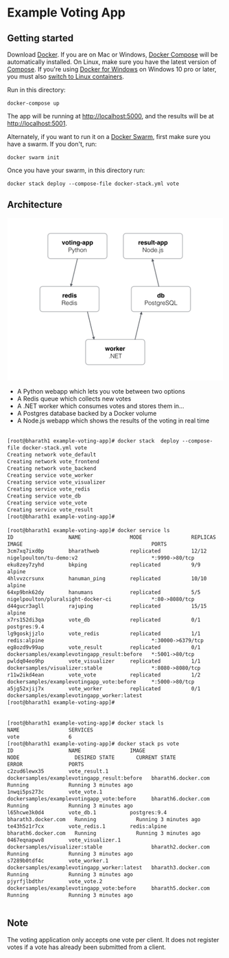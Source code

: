 Example Voting App
=========

Getting started
---------------

Download [Docker](https://www.docker.com/products/overview). If you are on Mac or Windows, [Docker Compose](https://docs.docker.com/compose) will be automatically installed. On Linux, make sure you have the latest version of [Compose](https://docs.docker.com/compose/install/). If you're using [Docker for Windows](https://docs.docker.com/docker-for-windows/) on Windows 10 pro or later, you must also [switch to Linux containers](https://docs.docker.com/docker-for-windows/#switch-between-windows-and-linux-containers).

Run in this directory:
```
docker-compose up
```
The app will be running at [http://localhost:5000](http://localhost:5000), and the results will be at [http://localhost:5001](http://localhost:5001).

Alternately, if you want to run it on a [Docker Swarm](https://docs.docker.com/engine/swarm/), first make sure you have a swarm. If you don't, run:
```
docker swarm init
```
Once you have your swarm, in this directory run:
```
docker stack deploy --compose-file docker-stack.yml vote
```

Architecture
-----

![Architecture diagram](architecture.png)

* A Python webapp which lets you vote between two options
* A Redis queue which collects new votes
* A .NET worker which consumes votes and stores them in…
* A Postgres database backed by a Docker volume
* A Node.js webapp which shows the results of the voting in real time


```

[root@bharath1 example-voting-app]# docker stack  deploy --compose-file docker-stack.yml vote
Creating network vote_default
Creating network vote_frontend
Creating network vote_backend
Creating service vote_worker
Creating service vote_visualizer
Creating service vote_redis
Creating service vote_db
Creating service vote_vote
Creating service vote_result
[root@bharath1 example-voting-app]# 

[root@bharath1 example-voting-app]# docker service ls
ID                  NAME                MODE                REPLICAS            IMAGE                                          PORTS
3cm7xq7ixd0p        bharathweb          replicated          12/12               nigelpoulton/tu-demo:v2                        *:9990->80/tcp
eku8zey7zyhd        bkping              replicated          9/9                 alpine
4hlvvzcrsunx        hanuman_ping        replicated          10/10               alpine
64xp9bnk62dy        hanumans            replicated          5/5                 nigelpoulton/pluralsight-docker-ci             *:80->8080/tcp
d44gucr3agll        rajuping            replicated          15/15               alpine
x7rs152di3qa        vote_db             replicated          0/1                 postgres:9.4
lg9goskjjzlo        vote_redis          replicated          1/1                 redis:alpine                                   *:30000->6379/tcp
eg8ozd9v99ap        vote_result         replicated          0/1                 dockersamples/examplevotingapp_result:before   *:5001->80/tcp
pwldq04eo9hp        vote_visualizer     replicated          1/1                 dockersamples/visualizer:stable                *:8080->8080/tcp
r11w2ikd4ean        vote_vote           replicated          1/2                 dockersamples/examplevotingapp_vote:before     *:5000->80/tcp
a5jg52xjij7x        vote_worker         replicated          0/1                 dockersamples/examplevotingapp_worker:latest
[root@bharath1 example-voting-app]#


[root@bharath1 example-voting-app]# docker stack ls
NAME                SERVICES
vote                6
[root@bharath1 example-voting-app]# docker stack ps vote
ID                  NAME                IMAGE                                          NODE                  DESIRED STATE       CURRENT STATE           ERROR               PORTS
c2zud6lewx35        vote_result.1       dockersamples/examplevotingapp_result:before   bharath6.docker.com   Running             Running 3 minutes ago
1nwqi5ps273c        vote_vote.1         dockersamples/examplevotingapp_vote:before     bharath6.docker.com   Running             Running 3 minutes ago
l65hcwe3k0d4        vote_db.1           postgres:9.4                                   bharath3.docker.com   Running             Running 3 minutes ago
te43h5z1r7cx        vote_redis.1        redis:alpine                                   bharath6.docker.com   Running             Running 3 minutes ago
0467eqnapwv8        vote_visualizer.1   dockersamples/visualizer:stable                bharath2.docker.com   Running             Running 3 minutes ago
s7289b0tdf4c        vote_worker.1       dockersamples/examplevotingapp_worker:latest   bharath3.docker.com   Running             Running 3 minutes ago
pjyrfjlbdthr        vote_vote.2         dockersamples/examplevotingapp_vote:before     bharath5.docker.com   Running             Running 3 minutes ago


```



Note
----

The voting application only accepts one vote per client. It does not register votes if a vote has already been submitted from a client.
